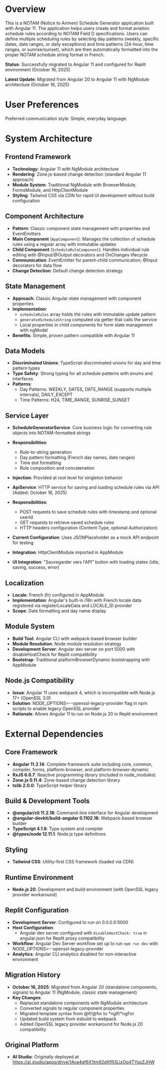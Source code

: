 # Overview

This is a NOTAM (Notice to Airmen) Schedule Generator application built with Angular 11. The application helps users create and format aviation schedule rules according to NOTAM Field D specifications. Users can define multiple scheduling rules by selecting day patterns (weekly, specific dates, date ranges, or daily exceptions) and time patterns (24-hour, time ranges, or sunrise/sunset), which are then automatically formatted into the proper NOTAM schedule string format in French.

**Status**: Successfully migrated to Angular 11 and configured for Replit environment (October 16, 2025)

**Latest Update**: Migrated from Angular 20 to Angular 11 with NgModule architecture (October 16, 2025)

# User Preferences

Preferred communication style: Simple, everyday language.

# System Architecture

## Frontend Framework
- **Technology**: Angular 11 with NgModule architecture
- **Rendering**: Zone.js-based change detection (standard Angular 11 approach)
- **Module System**: Traditional NgModule with BrowserModule, FormsModule, and HttpClientModule
- **Styling**: Tailwind CSS via CDN for rapid UI development without build configuration

## Component Architecture
- **Pattern**: Classic component state management with properties and EventEmitters
- **Main Component** (`AppComponent`): Manages the collection of schedule rules using a regular array with immutable updates
- **Child Component** (`ScheduleRuleComponent`): Handles individual rule editing with @Input/@Output decorators and OnChanges lifecycle
- **Communication**: EventEmitter for parent-child communication; @Input decorators for data flow
- **Change Detection**: Default change detection strategy

## State Management
- **Approach**: Classic Angular state management with component properties
- **Implementation**: 
  - `scheduleRules` array holds the rules with immutable update pattern
  - `generatedScheduleString` computed via getter that calls the service
  - Local properties in child components for form state management with ngModel
- **Benefits**: Simple, proven pattern compatible with Angular 11

## Data Models
- **Discriminated Unions**: TypeScript discriminated unions for day and time pattern types
- **Type Safety**: Strong typing for all schedule patterns with enums and interfaces
- **Patterns**:
  - Day Patterns: WEEKLY, DATES, DATE_RANGE (supports multiple intervals), DAILY_EXCEPT
  - Time Patterns: H24, TIME_RANGE, SUNRISE_SUNSET

## Service Layer
- **ScheduleGeneratorService**: Core business logic for converting rule objects into NOTAM-formatted strings
- **Responsibilities**: 
  - Rule-to-string generation
  - Day pattern formatting (French day names, date ranges)
  - Time slot formatting
  - Rule composition and concatenation
- **Injection**: Provided at root level for singleton behavior

- **ApiService**: HTTP service for saving and loading schedule rules via API (Added: October 16, 2025)
- **Responsibilities**:
  - POST requests to save schedule rules with timestamp and optional userId
  - GET requests to retrieve saved schedule rules
  - HTTP headers configuration (Content-Type, optional Authorization)
- **Current Configuration**: Uses JSONPlaceholder as a mock API endpoint for testing
- **Integration**: HttpClientModule imported in AppModule
- **UI Integration**: "Sauvegarder vers l'API" button with loading states (idle, saving, success, error)

## Localization
- **Locale**: French (fr) configured in AppModule
- **Implementation**: Angular's built-in i18n with French locale data registered via registerLocaleData and LOCALE_ID provider
- **Scope**: Date formatting and day name display

## Module System
- **Build Tool**: Angular CLI with webpack-based browser builder
- **Module Resolution**: Node module resolution strategy
- **Development Server**: Angular dev server on port 5000 with disableHostCheck for Replit compatibility
- **Bootstrap**: Traditional platformBrowserDynamic bootstrapping with AppModule

## Node.js Compatibility
- **Issue**: Angular 11 uses webpack 4, which is incompatible with Node.js 17+ (OpenSSL 3.0)
- **Solution**: NODE_OPTIONS=--openssl-legacy-provider flag in npm scripts to enable legacy OpenSSL provider
- **Rationale**: Allows Angular 11 to run on Node.js 20 in Replit environment

# External Dependencies

## Core Framework
- **Angular 11.2.14**: Complete framework suite including core, common, compiler, forms, platform-browser, and platform-browser-dynamic
- **RxJS 6.6.7**: Reactive programming library (included in node_modules)
- **Zone.js 0.11.4**: Zone-based change detection library
- **tslib 2.0.0**: TypeScript helper library

## Build & Development Tools
- **@angular/cli 11.2.18**: Command-line interface for Angular development
- **@angular-devkit/build-angular 0.1102.18**: Webpack-based browser builder
- **TypeScript 4.1.6**: Type system and compiler
- **@types/node 12.11.1**: Node.js type definitions

## Styling
- **Tailwind CSS**: Utility-first CSS framework (loaded via CDN)

## Runtime Environment
- **Node.js 20**: Development and build environment (with OpenSSL legacy provider workaround)

## Replit Configuration
- **Development Server**: Configured to run on 0.0.0.0:5000
- **Host Configuration**: 
  - Angular dev server configured with `disableHostCheck: true` in angular.json for Replit proxy compatibility
- **Workflow**: Angular Dev Server workflow set up to run `npm run dev` with NODE_OPTIONS=--openssl-legacy-provider
- **Analytics**: Angular CLI analytics disabled for non-interactive environment

## Migration History
- **October 16, 2025**: Migrated from Angular 20 (standalone components, signals) to Angular 11 (NgModule, classic state management)
- **Key Changes**:
  - Replaced standalone components with NgModule architecture
  - Converted signals to regular component properties
  - Migrated template syntax from @if/@for to *ngIf/*ngFor
  - Updated build system from esbuild to webpack
  - Added OpenSSL legacy provider workaround for Node.js 20 compatibility

## Original Platform
- **AI Studio**: Originally deployed at https://ai.studio/apps/drive/1Ava4gf6X1tm92dXfR3LIzOq4TYspZJHW